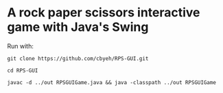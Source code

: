 # A rock paper scissors interactive game with Java's Swing

Run with:

`git clone https://github.com/cbyeh/RPS-GUI.git`

`cd RPS-GUI`

`javac -d ../out RPSGUIGame.java && java -classpath ../out RPSGUIGame`

